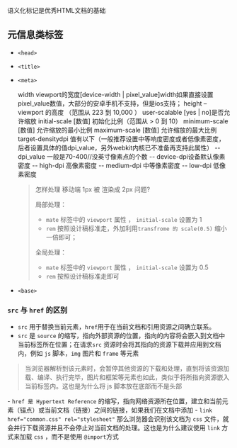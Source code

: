 语义化标记是优秀HTML文档的基础

## 元信息类标签

- `<head>`

- `<title>`

- `<meta>`

  <meta name="viewport" content="" />    
  width viewport的宽度[device-width | pixel_value]width如果直接设置pixel_value数值，大部分的安卓手机不支持，但是ios支持；    
  height – viewport 的高度 （范围从 223 到 10,000 ）    
  user-scalable [yes | no]是否允许缩放    
  initial-scale [数值] 初始化比例（范围从 > 0 到 10）   
  minimum-scale [数值] 允许缩放的最小比例    
  maximum-scale [数值] 允许缩放的最大比例    
  target-densitydpi 值有以下（一般推荐设置中等响度密度或者低像素密度，后者设置具体的值dpi_value，另外webkit内核已不准备再支持此属性）         
  -- dpi_value 一般是70-400//没英寸像素点的个数         
  -- device-dpi设备默认像素密度         
  -- high-dpi 高像素密度         
  -- medium-dpi 中等像素密度         
  -- low-dpi 低像素密度

  > 怎样处理 移动端 1px 被 渲染成 2px 问题?
  >
  > 局部处理：
  >
  > - `mate` 标签中的 `viewport` 属性 ， `initial-scale` 设置为 1
  > - `rem` 按照设计稿标准走，外加利用`transfrome 的 scale(0.5)` 缩小一倍即可；
  >
  > 全局处理：
  >
  > - `mate` 标签中的 `viewport` 属性 ， `initial-scale` 设置为 0.5
  > - `rem` 按照设计稿标准走即可

- `<base>`



### `src` 与 `href` 的区别

- `src` 用于替换当前元素，`href`用于在当前文档和引用资源之间确立联系。
- `src` 是 `source` 的缩写，指向外部资源的位置，指向的内容将会嵌入到文档中当前标签所在位置；在请求`src` 资源时会将其指向的资源下载并应用到文档内，例如 `js` 脚本，`img` 图片和 `frame` 等元素

> 当浏览器解析到该元素时，会暂停其他资源的下载和处理，直到将该资源加载、编译、执行完毕，图片和框架等元素也如此，类似于将所指向资源嵌入当前标签内。这也是为什么将 js 脚本放在底部而不是头部

\- `href 是 Hypertext Reference` 的缩写，指向网络资源所在位置，建立和当前元素（锚点）或当前文档（链接）之间的链接，如果我们在文档中添加 - `link href="common.css" rel="stylesheet"` 那么浏览器会识别该文档为 `css` 文件，就会并行下载资源并且不会停止对当前文档的处理。这也是为什么建议使用 `link` 方式来加载 `css` ，而不是使用 `@import`方式